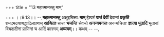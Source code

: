 +++
title = "13 महात्मानस्तु माम्"

+++
।।9.13।। --,**महात्मानस्तु** अक्षुद्रचित्ताः **माम्** ईश्वरं **पार्थ
दैवीं** देवानां **प्रकृतिं** शमदमदयाश्रद्धादिलक्षणाम् **आश्रिताः** सन्तः
**भजन्ति** सेवन्ते **अनन्यमनसः** अनन्यचित्ताः **ज्ञात्वा भूतादिं**
भूतानां वियदादीनां प्राणिनां च आदिं कारणम् **अव्ययम्**।। कथम् -- --,
